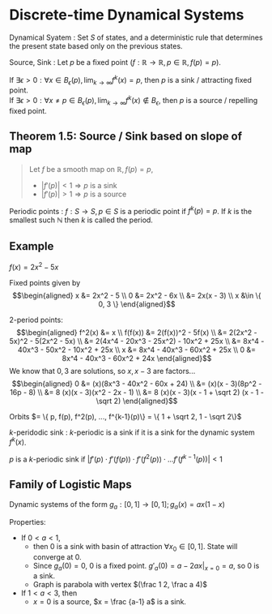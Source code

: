 # Discrete-time Dynamical Systems

Dynamical Syatem 
: Set $S$ of states, and a deterministic rule that determines the present state
  based only on the previous states. 

Source, Sink
: Let $p$ be a fixed point ($f: \mathbb R \to \mathbb R, p \in \mathbb R, f(p) = p$).

  If  $\exists \epsilon > 0 : \forall x \in B_\epsilon(p), \lim_{k\to\infty}
  f^k(x) = p$, then $p$ is a sink / attracting fixed point.   
  If  $\exists \epsilon > 0 : \forall x \ne p \in B_\epsilon(p), \lim_{k\to\infty}
  f^k(x) \notin B_\epsilon$, then $p$ is a source / repelling fixed point.

## Theorem 1.5: Source / Sink based on slope of map

> Let $f$ be a smooth map  on $\mathbb R, f(p) = p$,
> * $|f'(p)| < 1 \Longrightarrow p$ is a sink
> * $|f'(p)| > 1 \Longrightarrow p$ is a source

Periodic points
: $f: S \to S, p \in S$ is a periodic point if $f^k(p) = p$. If $k$ is the
  smallest such $\mathbb N$ then $k$ is called the period.
  
  ## Example

  $f(x) = 2x^2 - 5x$
  
  Fixed points given by
  $$\begin{aligned}
    x &= 2x^2 - 5 \\
    0 &= 2x^2 - 6x \\
      &= 2x(x - 3) \\
    x &\in \{ 0, 3 \}
  \end{aligned}$$

  $2$-period points:
  $$\begin{aligned}
  f^2(x) &= x \\
  f(f(x)) &= 2(f(x))^2 - 5f(x) \\
         &= 2(2x^2 - 5x)^2 - 5(2x^2 - 5x) \\
         &= 2(4x^4 - 20x^3 - 25x^2) - 10x^2 + 25x \\
         &= 8x^4 - 40x^3 - 50x^2 - 10x^2 + 25x \\
       x &= 8x^4 - 40x^3 - 60x^2 + 25x \\
       0 &= 8x^4 - 40x^3 - 60x^2 + 24x
  \end{aligned}$$
  We know that $0, 3$ are solutions, so $x, x - 3$ are factors... 
  $$\begin{aligned}
     0 &= (x)(8x^3 - 40x^2 - 60x + 24) \\
       &= (x)(x - 3)(8p^2 - 16p - 8) \\
       &= 8 (x)(x - 3)(x^2 - 2x - 1) \\
       &= 8 (x)(x - 3)(x - 1 + \sqrt 2) (x - 1 - \sqrt 2)
  \end{aligned}$$

  Orbits $= \{ p, f(p), f^2(p), ..., f^{k-1}(p)\} = \{ 1 + \sqrt 2, 1 - \sqrt 2\}$

$k$-peridodic sink
: $k$-periodic is a sink if it is a sink for the dynamic system $f^k(x)$.

  $p$ is a $k$-periodic sink if $|f'(p)\cdot f'(f(p))\cdot f'(f^2(p))\cdot \ldots f'(f^{k-1}(p))| < 1$

## Family of Logistic Maps

Dynamic systems of the form $g_a: [0, 1] \to [0, 1]; g_a(x) = ax(1-x)$

Properties:
* If $0 < a < 1$,
  -  then $0$ is a sink with basin of attraction $\forall x_0 \in
  [0, 1]$. State will converge at $0$.
  - Since $g_a(0) = 0$, $0$ is a fixed point. $g'_a(0) = a - 2ax | _{x = 0} =
    a$, so $0$ is a sink.
  - Graph is parabola with vertex $(\frac 1 2, \frac a 4)$
* If $1 < a < 3$, then 
  - $x = 0$ is a source, $x = \frac {a-1} a$ is a sink.
